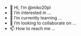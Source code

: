 - 👋 Hi, I’m @miko20pl
- 👀 I’m interested in ...
- 🌱 I’m currently learning ...
- 💞️ I’m looking to collaborate on ...
- 📫 How to reach me ...

<!---
miko20pl/miko20pl is a ✨ special ✨ repository because its `README.md` (this file) appears on your GitHub profile.
You can click the Preview link to take a look at your changes.
--->
